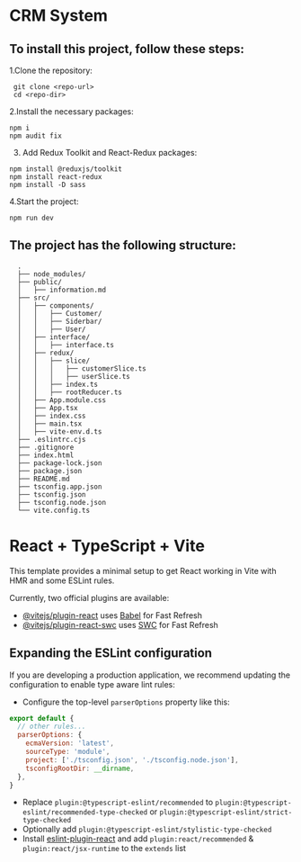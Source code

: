 # CRM System

## To install this project, follow these steps:

1.Clone the repository:

  ```
   git clone <repo-url>
   cd <repo-dir>
  ```

2.Install the necessary packages:

  ``` 
  npm i
  npm audit fix
  ```

3. Add Redux Toolkit and React-Redux packages:

  ```
  npm install @reduxjs/toolkit
  npm install react-redux 
  npm install -D sass
  ```

4.Start the project:

  ```
  npm run dev
  ```

## The project has the following structure:

```
  .
  ├── node_modules/
  ├── public/
  │   ├── information.md
  ├── src/
  │   ├── components/
  │   │   ├── Customer/
  │   │   ├── Siderbar/
  │   │   ├── User/
  │   ├── interface/
  │   │   ├── interface.ts
  │   ├── redux/
  │   │   ├── slice/
  │   │   │   ├── customerSlice.ts
  │   │   │   ├── userSlice.ts
  │   │   ├── index.ts
  │   │   ├── rootReducer.ts
  │   ├── App.module.css
  │   ├── App.tsx
  │   ├── index.css
  │   ├── main.tsx
  │   ├── vite-env.d.ts
  ├── .eslintrc.cjs
  ├── .gitignore
  ├── index.html
  ├── package-lock.json
  ├── package.json
  ├── README.md
  ├── tsconfig.app.json
  ├── tsconfig.json
  ├── tsconfig.node.json
  └── vite.config.ts
```

# React + TypeScript + Vite

This template provides a minimal setup to get React working in Vite with HMR and some ESLint rules.

Currently, two official plugins are available:

- [@vitejs/plugin-react](https://github.com/vitejs/vite-plugin-react/blob/main/packages/plugin-react/README.md) uses [Babel](https://babeljs.io/) for Fast Refresh
- [@vitejs/plugin-react-swc](https://github.com/vitejs/vite-plugin-react-swc) uses [SWC](https://swc.rs/) for Fast Refresh

## Expanding the ESLint configuration

If you are developing a production application, we recommend updating the configuration to enable type aware lint rules:

- Configure the top-level `parserOptions` property like this:

```js
export default {
  // other rules...
  parserOptions: {
    ecmaVersion: 'latest',
    sourceType: 'module',
    project: ['./tsconfig.json', './tsconfig.node.json'],
    tsconfigRootDir: __dirname,
  },
}
```

- Replace `plugin:@typescript-eslint/recommended` to `plugin:@typescript-eslint/recommended-type-checked` or `plugin:@typescript-eslint/strict-type-checked`
- Optionally add `plugin:@typescript-eslint/stylistic-type-checked`
- Install [eslint-plugin-react](https://github.com/jsx-eslint/eslint-plugin-react) and add `plugin:react/recommended` & `plugin:react/jsx-runtime` to the `extends` list
